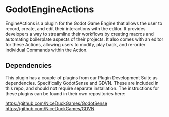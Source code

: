 # GodotEngineActions
EngineActions is a plugin for the Godot Game Engine that allows the user to record, create, and edit their interactions with the editor. It provides developers a way to streamline their workflows by creating macros and automating boilerplate aspects of their projects. It also comes with an editor for these Actions, allowing users to modify, play back, and re-order individual Commands within the Action.

## Dependencies
This plugin has a couple of plugins from our Plugin Development Suite as dependencies. Specifically GodotSense and GDVN. These are included in this repo, and should not require separate installation. The instructions for these plugins can be found in their own repositories here:


https://github.com/NiceDuckGames/GodotSense
https://github.com/NiceDuckGames/GDVN
